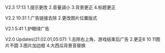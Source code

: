 V2.3 17:13
1.提示更改
2.音量调小
3.背景更正
4.标题更正


V2.2 10:31
1.广告链接去除
2.更改图片位置版式


V2.1 5:41
1.护眼绿广告


V2.0 Updates(21.02.01,05:07):
1.去除右上角、游戏结束后广告
2.更正6 10 11图片不圆
3.图片加边框
4.大西瓜背景音替换


